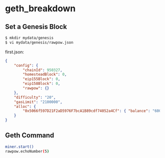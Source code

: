 # geth_breakdown

## Set a Genesis Block

```bash
$ mkdir mydata/genesis
$ vi mydata/genesis/rawpow.json
```

first.json:
```JSON
{
    "config": {
        "chainId": 950327,
        "homesteadBlock": 0,
        "eip155Block": 0,
        "eip158Block": 0,
        "rawpow": {}
    },
    "difficulty": "20",
    "gasLimit": "2100000",
    "alloc": {
        "0x5066f597D21F2aD5976F7bcA1B89cdf74052a4Cf": { "balance": "60000000000000000000" }
    }
}
```

## Geth Command

```bash
miner.start()
rawpow.echoNumber(5)
```
